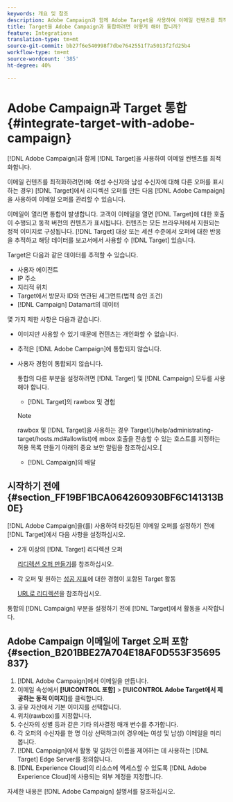 ```yaml
---
keywords: 개요 및 참조
description: Adobe Campaign과 함께 Adobe Target을 사용하여 이메일 컨텐츠를 최적화하는 방법을 살펴볼 수 있습니다.
title: Target을 Adobe Campaign과 통합하려면 어떻게 해야 합니까?
feature: Integrations
translation-type: tm+mt
source-git-commit: bb27f6e540998f7dbe7642551f7a5013f2fd25b4
workflow-type: tm+mt
source-wordcount: '385'
ht-degree: 40%

---
```



# Adobe Campaign과 Target 통합{#integrate-target-with-adobe-campaign}

[!DNL Adobe Campaign]과 함께 [!DNL Target]을 사용하여 이메일 컨텐츠를 최적화합니다.

이메일 컨텐츠를 최적화하려면(예: 여성 수신자와 남성 수신자에 대해 다른 오퍼를 표시하는 경우) [!DNL Target]에서 리디렉션 오퍼를 만든 다음 [!DNL Adobe Campaign]을 사용하여 이메일 오퍼를 관리할 수 있습니다.

이메일이 열리면 통합이 발생합니다. 고객이 이메일을 열면 [!DNL Target]에 대한 호출이 수행되고 동적 버전의 컨텐츠가 표시됩니다. 컨텐츠는 모든 브라우저에서 지원되는 정적 이미지로 구성됩니다. [!DNL Target] 대상 또는 세션 수준에서 오퍼에 대한 반응을 추적하고 해당 데이터를 보고서에서 사용할 수  [!DNL Target] 있습니다.

Target은 다음과 같은 데이터를 추적할 수 있습니다.

* 사용자 에이전트
* IP 주소
* 지리적 위치
* Target에서 방문자 ID와 연관된 세그먼트(법적 승인 조건)
* [!DNL Campaign] Datamart의 데이터

몇 가지 제한 사항은 다음과 같습니다.

* 이미지만 사용할 수 있기 때문에 컨텐츠는 개인화할 수 없습니다.
* 추적은 [!DNL Adobe Campaign]에 통합되지 않습니다.
* 사용자 경험이 통합되지 않습니다.

   통합의 다른 부분을 설정하려면 [!DNL Target] 및 [!DNL Campaign] 모두를 사용해야 합니다.

   * [!DNL Target]의 rawbox 및 경험
   >[!NOTE]
   >
   >rawbox 및 [!DNL Target]을 사용하는 경우 Target](/help/administrating-target/hosts.md#allowlist)에 mbox 호출을 전송할 수 있는 호스트를 지정하는 허용 목록 만들기 아래의 중요 보안 알림을 참조하십시오.[

   * [!DNL Campaign]의 배달



## 시작하기 전에 {#section_FF19BF1BCA064260930BF6C141313B0E}

[!DNL Adobe Campaign]을(를) 사용하여 타깃팅된 이메일 오퍼를 설정하기 전에 [!DNL Target]에서 다음 사항을 설정하십시오.

* 2개 이상의 [!DNL Target] 리디렉션 오퍼

   [리디렉션 오퍼 만들기](/help/c-experiences/c-manage-content/offer-redirect.md)를 참조하십시오.
* 각 오퍼 및 원하는 [성공 지표](/help/c-activities/r-success-metrics/success-metrics.md)에 대한 경험이 포함된 Target 활동

   [URL로 리디렉션](/help/c-experiences/c-visual-experience-composer/redirect-offer.md)을 참조하십시오.

통합의 [!DNL Campaign] 부분을 설정하기 전에 [!DNL Target]에서 활동을 시작합니다.

## Adobe Campaign 이메일에 Target 오퍼 포함 {#section_B201BBE27A704E18AF0D553F35695837}

1. [!DNL Adobe Campaign]에서 이메일을 만듭니다.
1. 이메일 속성에서 **[!UICONTROL 포함]** > **[!UICONTROL Adobe Target에서 제공하는 동적 이미지]**&#x200B;를 클릭합니다.
1. 공유 자산에서 기본 이미지를 선택합니다.
1. 위치(rawbox)를 지정합니다.
1. 수신자의 성별 등과 같은 기타 의사결정 매개 변수를 추가합니다.
1. 각 오퍼의 수신자를 한 명 이상 선택하고(이 경우에는 여성 및 남성) 이메일을 미리 봅니다.
1. [!DNL Campaign]에서 활동 및 임차인 이름을 제어하는 데 사용하는 [!DNL Target] Edge Server를 정의합니다.
1. [!DNL Experience Cloud]의 리소스에 액세스할 수 있도록 [!DNL Adobe Experience Cloud]에 사용되는 외부 계정을 지정합니다.

자세한 내용은 [!DNL Adobe Campaign] 설명서를 참조하십시오.
